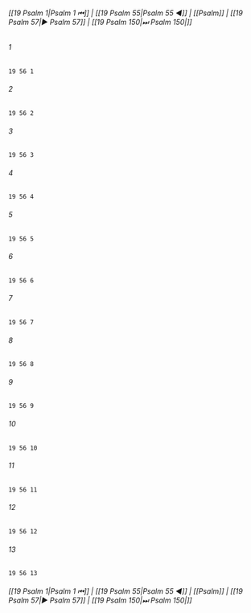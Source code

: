 
###### [[19 Psalm 1|Psalm 1 ⏮]] | [[19 Psalm 55|Psalm 55 ◀]] | [[Psalm]] | [[19 Psalm 57|▶ Psalm 57]] | [[19 Psalm 150|⏭ Psalm 150|]]

###### 1
``` verse
19 56 1 
```
###### 2
``` verse
19 56 2 
```
###### 3
``` verse
19 56 3 
```
###### 4
``` verse
19 56 4 
```
###### 5
``` verse
19 56 5 
```
###### 6
``` verse
19 56 6 
```
###### 7
``` verse
19 56 7 
```
###### 8
``` verse
19 56 8 
```
###### 9
``` verse
19 56 9 
```
###### 10
``` verse
19 56 10 
```
###### 11
``` verse
19 56 11 
```
###### 12
``` verse
19 56 12 
```
###### 13
``` verse
19 56 13 
```

###### [[19 Psalm 1|Psalm 1 ⏮]] | [[19 Psalm 55|Psalm 55 ◀]] | [[Psalm]] | [[19 Psalm 57|▶ Psalm 57]] | [[19 Psalm 150|⏭ Psalm 150|]]


